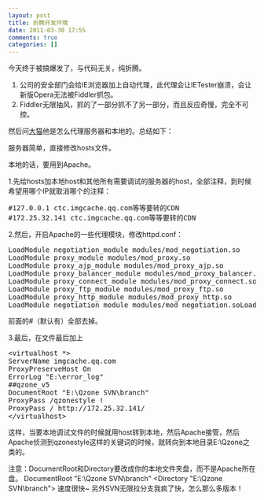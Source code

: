 ```yaml
---
layout: post
title: 折腾开发环境
date: 2011-03-30 17:55
comments: true
categories: []
---
```

今天终于被搞爆发了，与代码无关，纯折腾。
<ol>
	<li>公司的安全部门会给IE浏览器加上自动代理，此代理会让IETester崩溃，会让新版Opera无法被Fiddler抓包。</li>
	<li>Fiddler无限抽风，抓的了一部分抓不了另一部分，而且反应奇慢，完全不可控。</li>
</ol>
<!--more-->然后问<a href="http://code.sh/">大猫</a>他是怎么代理服务器和本地的。总结如下：

服务器简单，直接修改hosts文件。

本地的话，要用到Apache。

1.先给hosts加本地host和其他所有需要调试的服务器的host，全部注释，到时候希望用哪个IP就取消哪个的注释：
<pre>#127.0.0.1 ctc.imgcache.qq.com等等要转的CDN
#172.25.32.141 ctc.imgcache.qq.com等等要转的CDN</pre>
2.然后，开启Apache的一些代理模块，修改httpd.conf：
<pre>LoadModule negotiation_module modules/mod_negotiation.so
LoadModule proxy_module modules/mod_proxy.so
LoadModule proxy_ajp_module modules/mod_proxy_ajp.so
LoadModule proxy_balancer_module modules/mod_proxy_balancer.so
LoadModule proxy_connect_module modules/mod_proxy_connect.so
LoadModule proxy_ftp_module modules/mod_proxy_ftp.so
LoadModule proxy_http_module modules/mod_proxy_http.so
LoadModule negotiation_module modules/mod_negotiation.soLoadModule proxy_module modules/mod_proxy.soLoadModule proxy_ajp_module modules/mod_proxy_ajp.soLoadModule proxy_balancer_module modules/mod_proxy_balancer.soLoadModule proxy_connect_module modules/mod_proxy_connect.soLoadModule proxy_ftp_module modules/mod_proxy_ftp.soLoadModule proxy_http_module modules/mod_proxy_http.so</pre>
前面的#（默认有）全部去掉。

3.最后，在文件最后加上
<pre>&lt;virtualhost *&gt;
ServerName imgcache.qq.com
ProxyPreserveHost On
ErrorLog "E:\error_log"
##qzone_v5
DocumentRoot "E:\Qzone SVN\branch"
ProxyPass /qzonestyle !
ProxyPass / http://172.25.32.141/
&lt;/virtualhost&gt;</pre>
这样，当要本地调试文件的时候就用host转到本地，然后Apache接管，然后Apache侦测到qzonestyle这样的关键词的时候，就转向到本地目录E:\Qzone之类的。

注意：DocumentRoot和Directory要改成你的本地文件夹盘，而不是Apache所在盘。
DocumentRoot "E:\Qzone SVN\branch"
&lt;Directory "E:\Qzone SVN\branch"&gt;
速度很快~
另外SVN无限拉分支我疯了快，怎么那么多版本！
